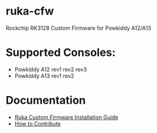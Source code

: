 # ruka-cfw
Rockchip RK3128 Custom Firmware for Powkiddy A12/A13

# Supported Consoles:

* Powkiddy A12 rev1 rev2 rev3
* Powkiddy A13 rev1 rev2

# Documentation

* [Ruka Custom Firmware Installation Guide](doc/install.md)
* [How to Contribute](CONTRIBUTING.md)
